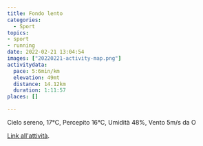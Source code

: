 ```yaml
---
title: Fondo lento
categories: 
  - Sport
topics: 
- sport
- running
date: 2022-02-21 13:04:54
images: ["20220221-activity-map.png"]
activitydata:
  pace: 5:6min/km
  elevation: 49mt
  distance: 14.12km
  duration: 1:11:57
places: []

---
```


Cielo sereno, 17°C, Percepito 16°C, Umidità 48%, Vento 5m/s da O

<!--more-->

<!-- {{< figure src="20220221-activity-map.png" title="map" >}} -->

[Link all'attività](https://strava.com/activities/6715946182).
